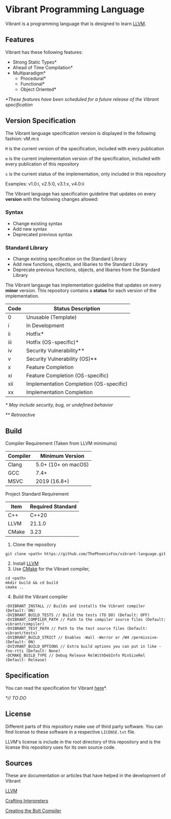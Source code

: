 # Vibrant Programming Language

Vibrant is a programming language that is designed to learn [LLVM](https://llvm.org/). 

## Features

Vibrant has these following features: 

- Strong Static Types\*
- Ahead of Time Compilation\*
- Multiparadigm\*
  - Procedural\*
  - Functional\*
  - Object Oriented\*
 
*\*These features have been scheduled for a future release of the Vibrant specification*

## Version Specification

The Vibrant language specification version is displayed in the following fashion: vM.m:s

`M` is the current version of the specification, included with every publication

`m` is the current implementation version of the specification, included with every publication of this repository

`s` is the current status of the implementation, only included in this repository

Examples: v1.0:i, v2.5:0, v3.1:x, v4.0:ii

The Vibrant language has specification guideline that updates on every **version** with the following changes allowed:

### Syntax
- Change existing syntax
- Add new syntax
- Deprecated previous syntax
### Standard Library
- Change existing specification on the Standard Library
- Add new functions, objects, and libaries to the Standard Library
- Deprecate previous functions, objects, and libaries from the Standard Library

The Vibrant langauge has implementation guideline that updates on every **minor** version. This repository contains a **status** for each version of the implementation.

| Code | Status Description                     |
|------|----------------------------------------|
| 0    | Unusable (Template)                    |
| i    | In Development                         |
| ii   | Hotfix*                                |
| iii  | Hotfix (OS-specific)*                  |
| iv   | Security Vulnerability**               |
| v    | Security Vulnerability (OS)**          |
| x    | Feature Completion                     |
| xi   | Feature Completion (OS-specific)       |
| xii  | Implementation Completion (OS-specific)|
| xx   | Implementation Completion              |

*\* May include security, bug, or undefined behavior*

*\*\* Retroactive*

## Build

Compiler Requirement (Taken from LLVM minimums)

| Compiler | Minimum Version |
|----------|-----------------|
| Clang    | 5.0+ (10+ on macOS) |
| GCC      | 7.4+             |
| MSVC     | 2019 (16.8+)     |

Project Standard Requirement

| Item     | Required Standard |
|----------|-------------------|
| C++      | C++20             |
| LLVM     | 21.1.0            |
| CMake    | 3.23              |

1. Clone the repository

`git clone <path> https://github.com/ThePhoenixFox/vibrant-language.git`

2. Install [LLVM](https://releases.llvm.org/)
3. Use [CMake](https://cmake.org/download/) for the Vibrant compiler,

```
cd <path>
mkdir build && cd build
cmake ..
```

4. Build the Vibrant compiler
```
-DVIBRANT_INSTALL // Builds and installs the Vibrant compiler (Default: ON)
-DVIBRANT_BUILD_TESTS // Build the tests (TO DO) (Default: OFF)
-DVIBRANT_COMPILER_PATH // Path to the compiler source files (Default: vibrant/compiler)
-DVIBRANT_TEST_PATH // Path to the test source files (Default: vibrant/tests)
-DVIBRANT_BUILD_STRICT // Enables -Wall -Werror or /W4 /permissive- (Default: ON)
-DVIVRANT_BUILD_OPTIONS // Extra build options you can put in like -fno-rtti (Default: None)
-DCMAKE_BUILD_TYPE // Debug Release RelWithDebInfo MinSizeRel (Default: Release)
```

## Specification 

You can read the specification for Vibrant [here]()\*. 

*\*// TO DO*

## License

Different parts of this repository make use of third party software. You can find license to these software in a respective `LICENSE.txt` file.

LLVM's license is include in the root directory of this repository and is the license this repository uses for its own source code. 

## Sources

These are documentation or articles that have helped in the development of Vibrant

[LLVM](https://llvm.org/)

[Crafting Interpreters](https://craftinginterpreters.com/)

[Creating the Bolt Compiler](https://mukulrathi.com/create-your-own-programming-language/llvm-ir-cpp-api-tutorial/)

